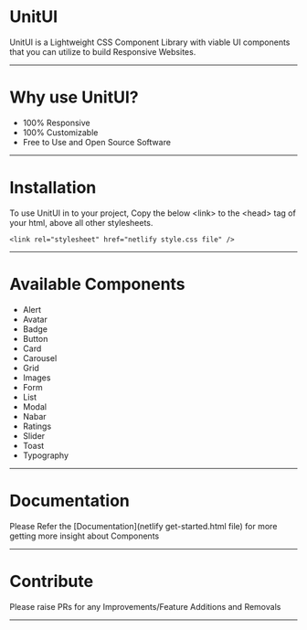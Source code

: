 # UnitUI
UnitUI is a Lightweight CSS Component Library with viable UI components that you can utilize to build Responsive Websites.

---

# Why use UnitUI?
- 100% Responsive
- 100% Customizable
- Free to Use and Open Source Software

---

# Installation
To use UnitUI in to your project, Copy the below \<link> to the \<head> tag of your html, above all other stylesheets.
  ```
  <link rel="stylesheet" href="netlify style.css file" />
  ```
  
---

# Available Components
- Alert
- Avatar
- Badge
- Button
- Card
- Carousel
- Grid
- Images
- Form
- List
- Modal
- Nabar
- Ratings
- Slider
- Toast
- Typography

---

# Documentation
Please Refer the [Documentation](netlify get-started.html file) for more getting more insight about Components

---

# Contribute
  Please raise PRs for any Improvements/Feature Additions and Removals
  
---
